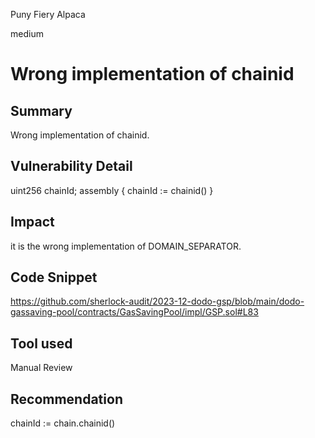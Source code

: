 Puny Fiery Alpaca

medium

# Wrong implementation of chainid

## Summary
Wrong implementation of chainid.
## Vulnerability Detail
 uint256 chainId;
        assembly {
            chainId := chainid()
        }
## Impact
it is the wrong implementation of DOMAIN_SEPARATOR.
## Code Snippet
https://github.com/sherlock-audit/2023-12-dodo-gsp/blob/main/dodo-gassaving-pool/contracts/GasSavingPool/impl/GSP.sol#L83
## Tool used

Manual Review

## Recommendation
chainId := chain.chainid()